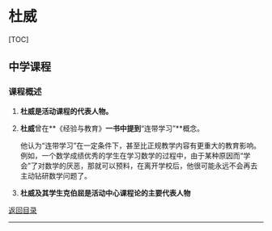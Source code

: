 # 杜威

[TOC]

## 中学课程

### 课程概述

1. **杜威是活动课程的代表人物。**

2. **杜威**曾在**《经验与教育》**一书中提到**“连带学习”**概念。

   他认为“连带学习”在一定条件下，甚至比正规教学内容有更重大的教育影响。例如，一个数学成绩优秀的学生在学习数学的过程中，由于某种原因而“学会”了对数学的厌恶，那就可以预料，在离开学校后，他很可能永远不会再去主动钻研数学问题了。

3. **杜威及其学生克伯屈是活动中心课程论的主要代表人物**



[返回目录](#杜威)

------

